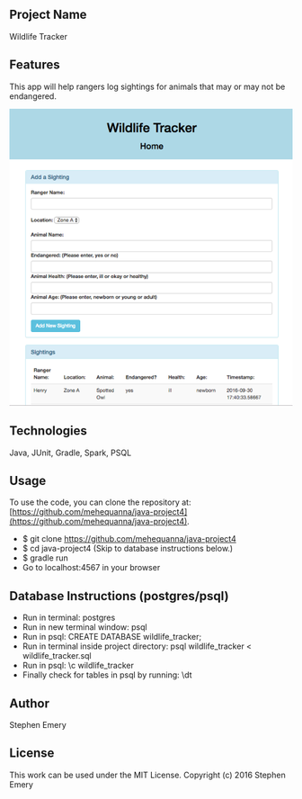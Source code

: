 ## Project Name
Wildlife Tracker

## Features
This app will help rangers log sightings for animals that may or may not be endangered.

![screenshot of project](wildlife.png)

## Technologies
Java, JUnit, Gradle, Spark, PSQL

## Usage
To use the code, you can clone the repository at: [https://github.com/mehequanna/java-project4](https://github.com/mehequanna/java-project4).
* $ git clone https://github.com/mehequanna/java-project4
* $ cd java-project4 (Skip to database instructions below.)
* $ gradle run
* Go to localhost:4567 in your browser

## Database Instructions (postgres/psql)
* Run in terminal: postgres
* Run in new terminal window: psql
* Run in psql: CREATE DATABASE wildlife_tracker;
* Run in terminal inside project directory: psql wildlife_tracker < wildlife_tracker.sql
* Run in psql: \c wildlife_tracker
* Finally check for tables in psql by running: \dt

## Author
Stephen Emery

## License
This work can be used under the MIT License.
Copyright (c) 2016 Stephen Emery
